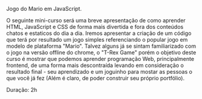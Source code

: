 Jogo do Mario em JavaScript.

O seguinte mini-curso será uma breve apresentação de como aprender HTML, JavaScript e CSS de forma mais divertida e 
fora dos conteúdos chatos e estaticos do dia a dia. Iremos apresentar a criação de um código que terá por resultado 
um jogo simples referenciando o popular jogo em modelo de plataforma "Mario". Talvez alguns já se sintam familiarizado 
com o jogo na versão offline do chrome, o "T-Rex Game" porém o objetivo deste curso é mostrar que podemos aprender programação Web, 
principalmente frontend, de uma forma mais descontraída levando em consideração o resultado final - seu aprendizado e um joguinho para 
mostar as pessoas o que você já fez (Além é claro, de poder construir seu próprio portfólio).

Duração: 2h
